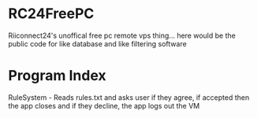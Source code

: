 # RC24FreePC
Riiconnect24's unoffical free pc remote vps thing... here would be the public code for like database and like filtering software
# Program Index

RuleSystem - Reads rules.txt and asks user if they agree, if accepted then the app closes and if they decline, the app logs out the VM
